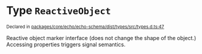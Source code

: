 # Type `ReactiveObject`
<sub>Declared in [packages/core/echo/echo-schema/dist/types/src/types.d.ts:47]()</sub>


Reactive object marker interface (does not change the shape of the object.)
Accessing properties triggers signal semantics.



